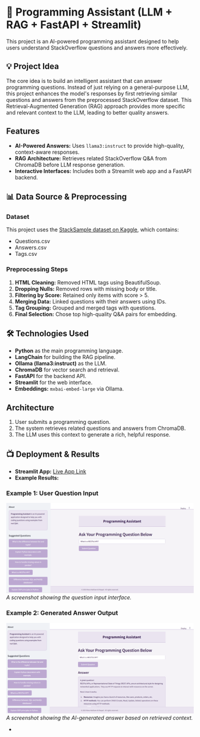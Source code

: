 # 🤖 Programming Assistant (LLM + RAG + FastAPI + Streamlit)

This project is an AI-powered programming assistant designed to help users understand StackOverflow questions and answers more effectively.

## 💡 Project Idea
The core idea is to build an intelligent assistant that can answer programming questions. Instead of just relying on a general-purpose LLM, this project enhances the model's responses by first retrieving similar questions and answers from the preprocessed StackOverflow dataset. This Retrieval-Augmented Generation (RAG) approach provides more specific and relevant context to the LLM, leading to better quality answers.

##  Features
- **AI-Powered Answers:** Uses `llama3:instruct` to provide high-quality, context-aware responses.
- **RAG Architecture:** Retrieves related StackOverflow Q&A from ChromaDB before LLM response generation.
- **Interactive Interfaces:** Includes both a Streamlit web app and a FastAPI backend.

## 📊 Data Source & Preprocessing

### Dataset
This project uses the [StackSample dataset on Kaggle](https://www.kaggle.com/datasets/stackoverflow/stacksample?select=Questions.csv), which contains:
- Questions.csv
- Answers.csv
- Tags.csv

### Preprocessing Steps
1. **HTML Cleaning:** Removed HTML tags using BeautifulSoup.
2. **Dropping Nulls:** Removed rows with missing body or title.
3. **Filtering by Score:** Retained only items with score > 5.
4. **Merging Data:** Linked questions with their answers using IDs.
5. **Tag Grouping:** Grouped and merged tags with questions.
6. **Final Selection:** Chose top high-quality Q&A pairs for embedding.

## 🛠️ Technologies Used
- **Python** as the main programming language.
- **LangChain** for building the RAG pipeline.
- **Ollama (llama3:instruct)** as the LLM.
- **ChromaDB** for vector search and retrieval.
- **FastAPI** for the backend API.
- **Streamlit** for the web interface.
- **Embeddings:** `mxbai-embed-large` via Ollama.

##  Architecture
1. User submits a programming question.
2. The system retrieves related questions and answers from ChromaDB.
3. The LLM uses this context to generate a rich, helpful response.


## 📺 Deployment & Results

- **Streamlit App:** [Live App Link](#)
- **Example Results:**

###  Example 1: User Question Input
![User Question Screenshot](images/Q.png)  
*A screenshot showing the question input interface.*

###  Example 2: Generated Answer Output
![Answer Screenshot](images/result.png)  
*A screenshot showing the AI-generated answer based on retrieved context.*

-
